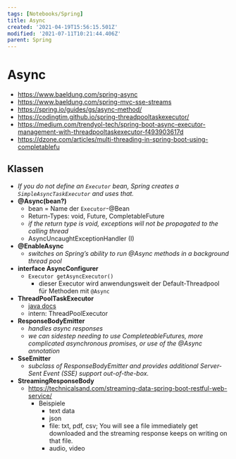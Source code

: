 ```yaml
---
tags: [Notebooks/Spring]
title: Async
created: '2021-04-19T15:56:15.501Z'
modified: '2021-07-11T10:21:44.406Z'
parent: Spring
---
```


# Async
- <https://www.baeldung.com/spring-async>
- <https://www.baeldung.com/spring-mvc-sse-streams>
- <https://spring.io/guides/gs/async-method/>
- <https://codingtim.github.io/spring-threadpooltaskexecutor/>
- <https://medium.com/trendyol-tech/spring-boot-async-executor-management-with-threadpooltaskexecutor-f493903617d>
- <https://dzone.com/articles/multi-threading-in-spring-boot-using-completablefu>


## Klassen
- *If you do not define an `Executor` bean, Spring creates a `SimpleAsyncTaskExecutor` and uses that.*
- **@Async(bean?)**
  - bean = Name der `Executor`-@Bean
  - Return-Types: void, Future, CompletableFuture
  - *if the return type is void, exceptions will not be propagated to the calling thread*
  - AsyncUncaughtExceptionHandler (I)
- **@EnableAsync**
  - *switches on Spring’s ability to run @Async methods in a background thread pool*
- **interface AsyncConfigurer**
  - `Executor getAsyncExecutor()`
    - dieser Executor wird anwendungsweit der Default-Threadpool für Methoden mit `@Async`
- **ThreadPoolTaskExecutor**
  - [java docs](https://docs.spring.io/spring-framework/docs/current/javadoc-api/org/springframework/scheduling/concurrent/ThreadPoolTaskExecutor.html)
  - intern: ThreadPoolExecutor
- **ResponseBodyEmitter**
  - *handles async responses*
  - *we can sidestep needing to use CompleteableFutures, more complicated asynchronous promises, or use of the @Async annotation*
- **SseEmitter**
  - *subclass of ResponseBodyEmitter and provides additional Server-Sent Event (SSE) support out-of-the-box.*
- **StreamingResponseBody**
  - <https://technicalsand.com/streaming-data-spring-boot-restful-web-service/>
    - Beispiele
       - text data
       - json
       - file: txt, pdf, csv; You will see a file immediately get downloaded and the streaming response keeps on writing on that file.
       - audio, video
